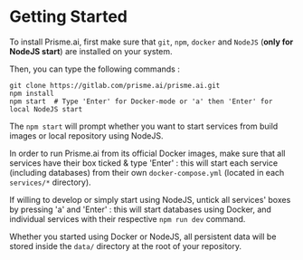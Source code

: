 # Getting Started

To install Prisme.ai, first make sure that `git`, `npm`, `docker` and `NodeJS` (**only for NodeJS start**) are installed on your system.  

Then, you can type the following commands :  
```
git clone https://gitlab.com/prisme.ai/prisme.ai.git  
npm install  
npm start  # Type 'Enter' for Docker-mode or 'a' then 'Enter' for local NodeJS start  
```  

The `npm start` will prompt whether you want to start services from build images or local repository using NodeJS.  

In order to run Prisme.ai from its official Docker images, make sure that all services have their box ticked & type 'Enter' : this will start each service (including databases) from their own `docker-compose.yml` (located in each `services/*` directory).  

If willing to develop or simply start using NodeJS, untick all services' boxes by pressing 'a' and 'Enter' : this will start databases using Docker, and individual services with their respective `npm run dev` command.  

Whether you started using Docker or NodeJS, all persistent data will be stored inside the `data/` directory at the root of your repository.
